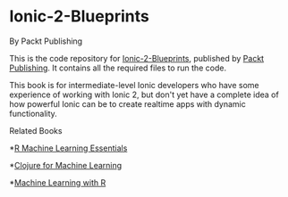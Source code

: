 # Ionic-2-Blueprints
By Packt Publishing

This is the code repository for [Ionic-2-Blueprints](https://www.packtpub.com/web-development/ionic-2-blueprints), published by [Packt Publishing](https://www.packtpub.com/). It contains all the required files to run the code.

This book is for intermediate-level Ionic developers who have some experience of working with Ionic 2, but don't yet have a complete idea of how powerful Ionic can be to create realtime apps with dynamic functionality.

Related Books

*[R Machine Learning Essentials](https://www.packtpub.com/big-data-and-business-intelligence/r-machine-learning-essentials?utm_source=GitHub&utm_medium=Repo&utm_campaign=9781783987740)

*[Clojure for Machine Learning](https://www.packtpub.com/big-data-and-business-intelligence/clojure-machine-learning?utm_source=GitHub&utm_medium=Repo&utm_campaign=9781783284351)

*[Machine Learning with R](https://www.packtpub.com/big-data-and-business-intelligence/machine-learning-r?utm_source=GitHub&utm_medium=Repo&utm_campaign=9781782162148)
